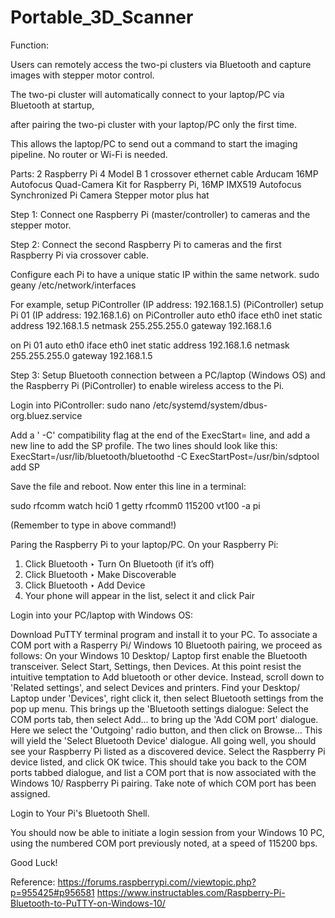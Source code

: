 # Portable_3D_Scanner

Function:

Users can remotely access the two-pi clusters via Bluetooth and capture images with stepper motor control.

The two-pi cluster will automatically connect to your laptop/PC via Bluetooth at startup, 

after pairing the two-pi cluster with your laptop/PC only the first time. 

This allows the laptop/PC to send out a command to start the imaging pipeline. No router or Wi-Fi is needed.


Parts:
2 Raspberry Pi 4 Model B
1 crossover ethernet cable
Arducam 16MP Autofocus Quad-Camera Kit for Raspberry Pi, 16MP IMX519 Autofocus Synchronized Pi Camera
Stepper motor plus hat

Step 1: Connect one Raspberry Pi (master/controller) to cameras and the stepper motor.

Step 2: Connect the second Raspberry Pi to cameras and the first Raspberry Pi via crossover cable.

Configure each Pi to have a unique static IP within the same network.
sudo geany /etc/network/interfaces

For example, setup PiController (IP address: 192.168.1.5) (PiController)
                      setup Pi 01 (IP address: 192.168.1.6)
on PiController
auto eth0
iface eth0 inet static
address 192.168.1.5
netmask 255.255.255.0
gateway 192.168.1.6

on Pi 01
auto eth0
iface eth0 inet static
address 192.168.1.6
netmask 255.255.255.0
gateway 192.168.1.5

Step 3: Setup Bluetooth connection between a PC/laptop (Windows OS) and the Raspberry Pi (PiController) to enable wireless access to the Pi.

Login into PiController:
sudo nano /etc/systemd/system/dbus-org.bluez.service

Add a ' -C' compatibility flag at the end of the ExecStart= line, and add a new line to add the SP profile. The two lines should look like this:
ExecStart=/usr/lib/bluetooth/bluetoothd -C
ExecStartPost=/usr/bin/sdptool add SP


Save the file and reboot. Now enter this line in a terminal:

sudo rfcomm watch hci0 1 getty rfcomm0 115200 vt100 -a pi

(Remember to type in above command!)


Paring the Raspberry Pi to your laptop/PC.
On your Raspberry Pi:
1.	Click Bluetooth ‣ Turn On Bluetooth (if it’s off)
2.	Click Bluetooth ‣ Make Discoverable
3.	Click Bluetooth ‣ Add Device
4.	Your phone will appear in the list, select it and click Pair


Login into your PC/laptop with Windows OS:


Download PuTTY terminal program and install it to your PC.
To associate a COM port with a Rasperry Pi/ Windows 10 Bluetooth pairing, we proceed as follows:
On your Windows 10 Desktop/ Laptop first enable the Bluetooth transceiver. Select Start, Settings, then Devices. At this point resist the intuitive temptation to Add bluetooth or other device. Instead, scroll down to 'Related settings', and select Devices and printers. Find your Desktop/ Laptop under 'Devices', right click it, then select Bluetooth settings from the pop up menu. This brings up the 'Bluetooth settings dialogue:
Select the COM ports tab, then select Add... to bring up the 'Add COM port' dialogue. Here we select the 'Outgoing' radio button, and then click on Browse... This will yield the 'Select Bluetooth Device' dialogue. All going well, you should see your Raspberry Pi listed as a discovered device. Select the Raspberry Pi device listed, and click OK twice. This should take you back to the COM ports tabbed dialogue, and list a COM port that is now associated with the Windows 10/ Raspberry Pi pairing. Take note of which COM port has been assigned.
       
Login to Your Pi's Bluetooth Shell.

 

You should now be able to initiate a login session from your Windows 10 PC, using the numbered COM port previously noted, at a speed of 115200 bps.
 
Good Luck!

Reference: https://forums.raspberrypi.com//viewtopic.php?p=955425#p956581
https://www.instructables.com/Raspberry-Pi-Bluetooth-to-PuTTY-on-Windows-10/
